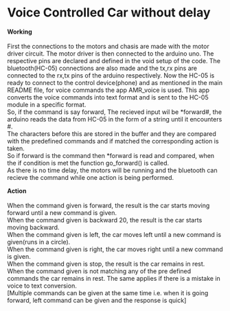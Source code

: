 # Voice Controlled Car without delay
<b> Working </b><br><br>
First the connections to the motors and chasis are made with the motor driver circuit. The motor driver is then connected to 
the arduino uno. The respective pins are declared and defined in the void setup of the code. The bluetooth(HC-05) connections are also made and the tx,rx pins 
are connected to the rx,tx pins of the arduino respectively.
Now the HC-05 is ready to connect to the control device(phone) and as mentioned in the main README file, for voice commands the app AMR_voice is used.
This app converts the voice commands into text format and is sent to the HC-05 module in a specific format.<br>
So, if the command is say forward,
The recieved input wil be *forward#, the arduino reads the data from HC-05 in the form of a string until it encounters #.<br>
The characters before this are stored in the buffer and they are compared with the predefined commands and if matched the corresponding 
action is taken.<br>So if forward is the command then *forward is read and compared, when the if condition is met the function go_forward() is called.<br>
As there is no time delay, the motors will be running and the bluetooth can recieve the command while one action is being performed.<br>

<b> Action </b><br><br>
When the command given is forward, the result is the car starts moving forward until a new command is given.<br>
When the command given is backward 20, the result is the car starts moving backward.<br>
When the command given is left, the car moves left until a new command is given(runs in a circle).<br>
When the command given is right, the car moves right until a new command is given.<br>
When the command given is stop, the result is the car remains in rest.<br>
When the command given is not matching any of the pre defined commands the car remains in rest. The same applies if there is a mistake in voice to text conversion.<br>
[Multiple commands can be given at the same time i.e. when it is going forward, left command can be given and the response is quick]
